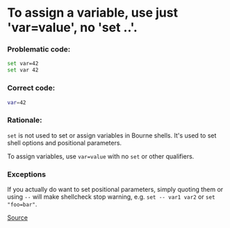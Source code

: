 # To assign a variable, use just 'var=value', no 'set ..'.

### Problematic code:

```sh
set var=42
set var 42
```

### Correct code:

```sh
var=42
```

### Rationale:

`set` is not used to set or assign variables in Bourne shells. It's used to set shell options and positional parameters.

To assign variables, use `var=value` with no `set` or other qualifiers.

### Exceptions

If you actually do want to set positional parameters, simply quoting them or using `--` will make shellcheck stop warning, e.g. `set -- var1 var2` or `set "foo=bar"`.

[Source](https://github.com/koalaman/shellcheck/wiki/SC2121)


